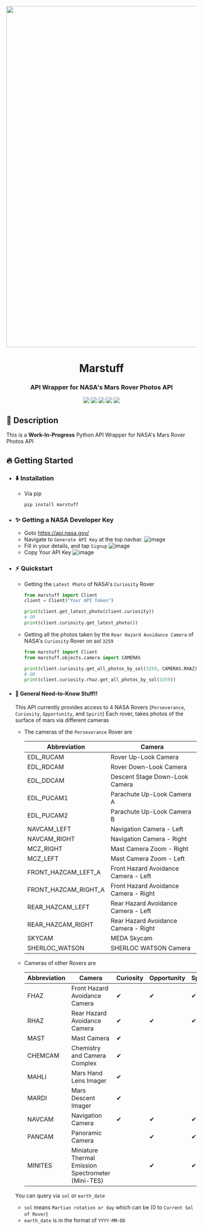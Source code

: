 <p align="center"><img width='900' src="https://mars.nasa.gov/system/content_pages/main_images/374_mars2020-PIA21635.jpg"></p>
<h1 align='center'>Marstuff</h1>
<h3 align='center'>API Wrapper for NASA's Mars Rover Photos API</h3>
<p align="center">
  <a href="https://pypi.python.org/pypi/marstuff/"><img src='https://img.shields.io/badge/MADE%20WITH-Python-red?style=for-the-badge'/></a>
  <a href="https://pypi.python.org/pypi/marstuff/"><img src='https://img.shields.io/pypi/pyversions/marstuff?style=for-the-badge'/></a>
  <a href="https://pypi.python.org/pypi/marstuff/"><img src='https://img.shields.io/pypi/status/marstuff?style=for-the-badge'/></a>
  <a href="https://pypi.python.org/pypi/marstuff/"><img src='https://img.shields.io/pypi/l/marstuff?style=for-the-badge'/></a>
  <a href="https://pypi.python.org/pypi/marstuff/"><img src='https://img.shields.io/pypi/v/marstuff?style=for-the-badge'/></a>
</p>


## 📝 Description
This is a **Work-In-Progress** Python API Wrapper for NASA's Mars Rover Photos API

## 🔥 Getting Started
- ### ⬇️ Installation
  - Via pip
    ```
    pip install marstuff
    ```
- ### ✨ Getting a NASA Developer Key
  - Goto https://api.nasa.gov/
  - Navigate to `Generate API Key` at the top navbar.
  ![image](https://user-images.githubusercontent.com/90889682/136913433-d1324685-4205-4497-a2c7-0619fb1dd97b.png)
  - Fill in your details, and tap `Signup`
  ![image](https://user-images.githubusercontent.com/90889682/136914064-40e4fbfc-e8f3-46b2-b02e-b270c7cd5c09.png)
  - Copy Your API Key
  ![image](https://user-images.githubusercontent.com/90889682/136915687-fcfdc223-e85e-41f6-bcbb-4781ef1e97bc.png)
- ### ⚡ Quickstart
  - Getting the `Latest Photo` of NASA's `Curiosity` Rover
    ```py
    from marstuff import Client
    client = Client("Your API Token")
    
    print(client.get_latest_photo(client.curiosity))
    # OR
    print(client.curiosity.get_latest_photo())
    ```
  - Getting all the photos taken by the `Rear Hazard Avoidance Camera` of NASA's `Curiosity` Rover on sol `3259`
    ```py
    from marstuff import Client
    from marstuff.objects.camera import CAMERAS
    
    print(client.curiosity.get_all_photos_by_sol(3259, CAMERAS.RHAZ))
    # OR
    print(client.curiosity.rhaz.get_all_photos_by_sol(3259))
    
- #### 🧠 General Need-to-Know Stuff!!
  This API currently provides access to 4 NASA Rovers (`Perseverance`, `Curiosity`, `Opportunity`, and `Spirit`)
  Each rover, takes photos of the surface of mars via different cameras
  
  - The cameras of the `Perseverance` Rover are
  
    Abbreviation | Camera                       
    ------------ | ------------------------------
    EDL_RUCAM|Rover Up-Look Camera
    EDL_RDCAM|Rover Down-Look Camera
    EDL_DDCAM|Descent Stage Down-Look Camera
    EDL_PUCAM1|Parachute Up-Look Camera A
    EDL_PUCAM2|Parachute Up-Look Camera B
    NAVCAM_LEFT|Navigation Camera - Left
    NAVCAM_RIGHT|Navigation Camera - Right
    MCZ_RIGHT|Mast Camera Zoom - Right
    MCZ_LEFT|Mast Camera Zoom - Left
    FRONT_HAZCAM_LEFT_A|Front Hazard Avoidance Camera - Left
    FRONT_HAZCAM_RIGHT_A|Front Hazard Avoidance Camera - Right
    REAR_HAZCAM_LEFT|Rear Hazard Avoidance Camera - Left
    REAR_HAZCAM_RIGHT|Rear Hazard Avoidance Camera - Right
    SKYCAM|MEDA Skycam
    SHERLOC_WATSON|SHERLOC WATSON Camera
    
  - Cameras of other Rovers are
  
    Abbreviation | Camera                         | Curiosity | Opportunity | Spirit
    ------------ | ------------------------------ | --------  | ----------- | ------ |
    FHAZ|Front Hazard Avoidance Camera|✔|✔|✔|
    RHAZ|Rear Hazard Avoidance Camera|✔|✔|✔|
    MAST|Mast Camera| ✔||
    CHEMCAM|Chemistry and Camera Complex  |✔||
    MAHLI|Mars Hand Lens Imager|✔||
    MARDI|Mars Descent Imager|✔||
    NAVCAM|Navigation Camera|✔|✔|✔|
    PANCAM|Panoramic Camera| |✔|✔|
    MINITES|Miniature Thermal Emission Spectrometer (Mini-TES)| |✔|✔|
    
  You can query via `sol` or `earth_date`
  - `sol` means `Martian rotation or day` which can be (0 to `Current Sol of Rover`)
  - `earth_date` is in the format of `YYYY-MM-DD`
